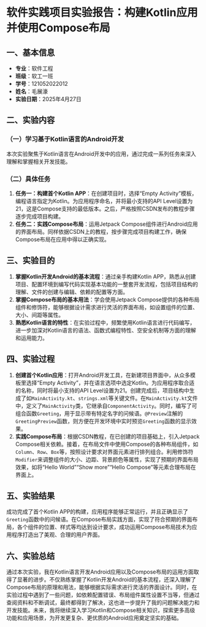 # 软件实践项目实验报告：构建Kotlin应用并使用Compose布局
## 一、基本信息
- **专业**：软件工程
- **班级**：软工一班
- **学号**：121052022012
- **姓名**：毛展濠
- **实验日期**：2025年4月27日

## 二、实验内容
### （一）学习基于Kotlin语言的Android开发
本次实验聚焦于Kotlin语言在Android开发中的应用，通过完成一系列任务来深入理解和掌握相关开发技能。
### （二）具体任务
1. **任务一：构建首个Kotlin APP**：在创建项目时，选择“Empty Activity”模板，编程语言指定为Kotlin。为应用程序命名，并将最小支持的API Level设置为21，这是Compose支持的最低版本。之后，严格按照CSDN发布的教程步骤逐步完成项目构建。
2. **任务二：实践Compose布局**：运用Jetpack Compose组件进行Android应用的界面布局。同样依据CSDN上的教程，按步骤完成项目构建工作，确保Compose布局在应用中得以正确实现。

## 三、实验目的
1. **掌握Kotlin开发Android的基本流程**：通过亲手构建Kotlin APP，熟悉从创建项目、配置环境到编写代码实现基本功能的一整套开发流程，包括项目结构的理解、文件的创建与编辑、依赖的配置等方面。
2. **掌握Compose布局的基本用法**：学会使用Jetpack Compose提供的各种布局组件和修饰符，能够根据设计需求进行灵活的界面布局，如设置组件的位置、大小、间距等属性。
3. **熟悉Kotlin语言的特性**：在实验过程中，频繁使用Kotlin语言进行代码编写，进一步加深对Kotlin语言的语法、函数式编程特性、空安全机制等方面的理解和运用能力。

## 四、实验过程
1. **创建首个Kotlin应用**：打开Android开发工具，在新建项目界面中，从众多模板里选择“Empty Activity”，并在语言选项中选定Kotlin。为应用程序取合适的名称，同时将最小支持的API Level设置为21。创建完成后，项目结构中生成了如`MainActivity.kt`、`strings.xml`等关键文件。在`MainActivity.kt`文件中，定义了`MainActivity`类，它继承自`ComponentActivity`。同时，编写了可组合函数`Greeting`，用于显示带有特定名字的问候语。`@Preview`注解的`GreetingPreview`函数，则方便在开发环境中实时预览`Greeting`函数的显示效果。
2. **实践Compose布局**：根据CSDN教程，在已创建的项目基础上，引入Jetpack Compose相关依赖。接着，在布局文件中使用Compose的各种布局组件，如`Column`、`Row`、`Box`等，按照设计要求对界面元素进行排列组合。利用修饰符`Modifier`来调整组件的大小、边距、背景颜色等属性，实现了预期的界面布局效果，如将“Hello World”“Show more”“Hello Compose”等元素合理布局在界面上。

## 五、实验结果
成功完成了首个Kotlin APP的构建，应用程序能够正常运行，并且正确显示了`Greeting`函数中的问候语。在Compose布局实践方面，实现了符合预期的界面布局，各个组件的位置、样式等均达到设计要求，成功运用Compose布局技术为应用程序打造出了美观、合理的用户界面。

## 六、实验总结
通过本次实验，我在Kotlin语言开发Android应用以及Compose布局的运用方面取得了显著的进步。不仅熟练掌握了Kotlin开发Android的基本流程，还深入理解了Compose布局的原理和用法，能够根据实际需求进行灵活的界面设计。同时，在实验过程中遇到了一些问题，如依赖配置错误、布局组件属性设置不当等，但通过查阅资料和不断调试，最终都得到了解决，这也进一步提升了我的问题解决能力和开发技能。未来，我将继续深入学习Kotlin和Compose相关知识，探索更多高级功能和应用场景，为开发更复杂、更优质的Android应用奠定坚实的基础。 